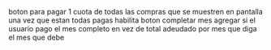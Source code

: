 boton para pagar 1 cuota de todas las compras que se muestren en pantalla
una vez que estan todas pagas habilita boton completar mes
agregar si el usuario pago el mes completo
en vez de total adeudado por mes que diga el mes que debe